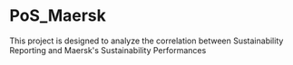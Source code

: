 # PoS_Maersk
This project is designed to analyze the correlation between Sustainability Reporting and Maersk's Sustainability Performances
